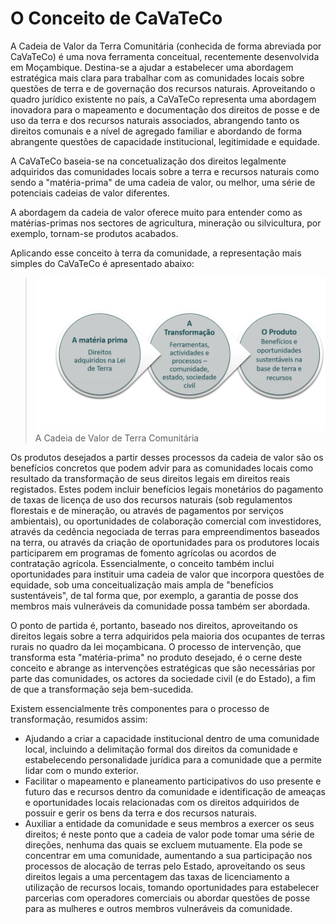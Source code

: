 # O Conceito de CaVaTeCo

A Cadeia de Valor da Terra Comunitária \(conhecida de forma abreviada por CaVaTeCo\) é uma nova ferramenta conceitual, recentemente desenvolvida em Moçambique. Destina-se a ajudar a estabelecer uma abordagem estratégica mais clara para trabalhar com as comunidades locais sobre questões de terra e de governação dos recursos naturais. Aproveitando o quadro jurídico existente no país, a CaVaTeCo representa uma abordagem inovadora para o mapeamento e documentação dos direitos de posse e de uso da terra e dos recursos naturais associados, abrangendo tanto os direitos comunais e a nível de agregado familiar e abordando de forma abrangente questões de capacidade institucional, legitimidade e equidade.

A CaVaTeCo baseia-se na concetualização dos direitos legalmente adquiridos das comunidades locais sobre a terra e recursos naturais  como sendo a "matéria-prima" de uma cadeia de valor, ou melhor, uma série de potenciais cadeias de valor diferentes. 

A abordagem da cadeia de valor oferece muito para entender como as matérias-primas nos sectores de agricultura, mineração ou silvicultura, por exemplo, tornam-se produtos acabados.

Aplicando esse conceito à terra da comunidade, a representação mais simples do CaVaTeCo é apresentado abaixo:

> ![](/assets/cavateco.png)A Cadeia de Valor de Terra Comunitária

Os produtos desejados a partir desses processos da cadeia de valor são os benefícios concretos que podem advir para as comunidades locais como resultado da transformação de seus direitos legais em direitos reais registados. Estes podem incluir benefícios legais monetários do pagamento de taxas de licença de uso dos recursos naturais \(sob regulamentos florestais e de mineração, ou através de pagamentos por serviços ambientais\), ou oportunidades de colaboração comercial com investidores, através da cedência negociada de terras para empreendimentos baseados na terra, ou através da criação de oportunidades para os produtores locais participarem em programas de fomento agrícolas ou acordos de contratação agrícola. Essencialmente, o conceito também inclui oportunidades para instituir uma cadeia de valor que incorpora questões de equidade, sob uma conceitualização mais ampla de "benefícios sustentáveis", de tal forma que, por exemplo, a garantia de posse dos membros mais vulneráveis da comunidade possa também ser abordada.

O ponto de partida é, portanto, baseado nos direitos, aproveitando os direitos legais sobre a terra adquiridos pela maioria dos ocupantes de terras rurais no quadro da lei moçambicana. O processo de intervenção, que transforma esta "matéria-prima" no produto desejado, é o cerne deste conceito e abrange as intervenções estratégicas que são necessárias por parte das comunidades, os actores da sociedade civil \(e do Estado\), a fim de que a transformação seja bem-sucedida.

Existem essencialmente três componentes para o processo de transformação, resumidos assim:

* Ajudando a criar a capacidade institucional dentro de uma comunidade local, incluindo a delimitação formal dos direitos da comunidade e estabelecendo personalidade jurídica para a comunidade que a permite lidar com o mundo exterior.
* Facilitar o mapeamento e planeamento participativos do uso presente e futuro das e recursos dentro da comunidade e identificação de ameaças e oportunidades locais relacionadas com os direitos adquiridos de possuir e gerir os bens da terra e dos recursos naturais.
* Auxiliar a entidade da comunidade e seus membros a exercer os seus direitos; é neste ponto que a cadeia de valor pode tomar uma série de direções, nenhuma das quais se excluem mutuamente. Ela pode se concentrar em uma comunidade, aumentando a sua participação nos processos de alocação de terras pelo Estado, aproveitando os seus direitos legais a uma percentagem das taxas de licenciamento a utilização de recursos locais, tomando oportunidades para estabelecer parcerias com operadores comerciais ou abordar questões de posse para as mulheres e outros membros vulneráveis da comunidade.



